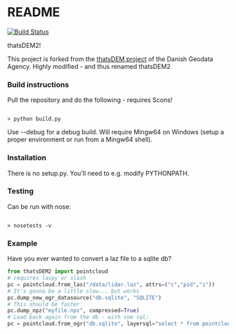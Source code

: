 # README #

[![Build Status](https://travis-ci.org/geoboxers/thatsDEM2.svg?branch=master)](https://travis-ci.org/geoboxers/thatsDEM2)

thatsDEM2!

This project is forked from the [thatsDEM project](https://bitbucket.org/gstudvikler/thatsdem) of the Danish Geodata Agency.
Highly modified - and thus renamed thatsDEM2

### Build instructions ###

Pull the repository and do the following - requires Scons!

```

> python build.py

```
Use --debug for a debug build.
Will require Mingw64 on Windows (setup a proper environment or run from a Mingw64 shell).


### Installation ###
There is no setup.py. You'll need to e.g. modify PYTHONPATH.

### Testing ###
Can be run with nose:

```

> nosetests -v

```

### Example ###

Have you ever wanted to convert a laz file to a sqlite db?
```python
from thatsDEM2 import pointcloud
# requires laspy or slash
pc = pointcloud.from_las("/data/lidar.laz", attrs=("c","pid","i"))
# It's gonna be a little slow... but works
pc.dump_new_ogr_datasource("db.sqlite", "SQLITE")
# This should be faster
pc.dump_npz("myfile.npz", compressed=True)
# Load back again from the db - with som sql:
pc = pointcloud.from_ogr("db.sqlite", layersql="select * from pointcloud where c=2")
```


